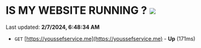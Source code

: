 # IS MY WEBSITE RUNNING ? [![](https://img.shields.io/static/v1?label=Sponsor&message=%E2%9D%A4&logo=GitHub&color=%23fe8e86)](https://github.com/sponsors/<username>)

Last updated: **2/7/2024, 6:48:34 AM**

- `GET` [https://youssefservice.me](https://youssefservice.me) - **Up** (171ms)
